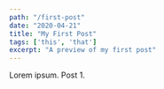 ```yaml
---
path: "/first-post"
date: "2020-04-21"
title: "My First Post"
tags: ['this', 'that']
excerpt: "A preview of my first post"
---
```


Lorem ipsum. Post 1.
